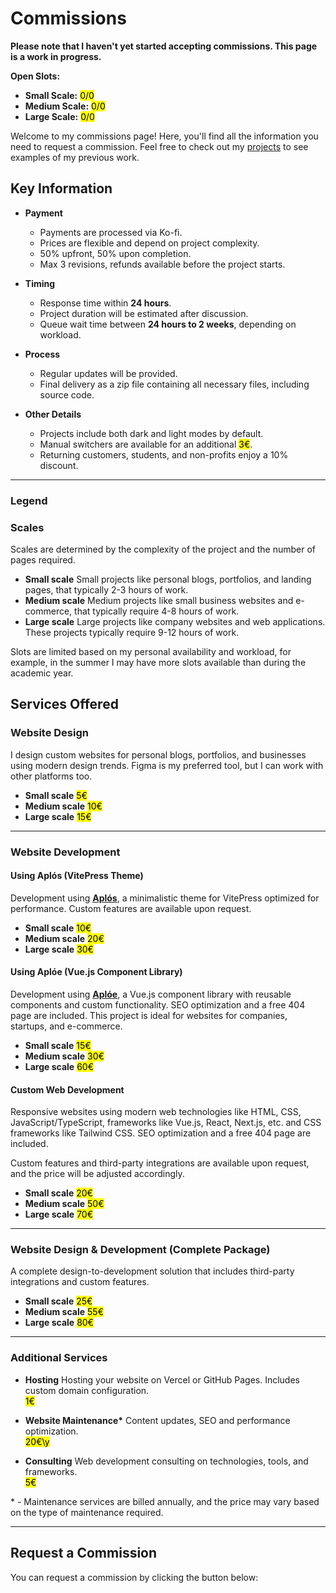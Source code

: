 # Commissions

**Please note that I haven't yet started accepting commissions. This page is a work in progress.**

**Open Slots:**

- **Small Scale:** <mark>0/0</mark> <!-- 2/2 -->
- **Medium Scale:** <mark>0/0</mark> <!-- 1/1 -->
- **Large Scale:** <mark>0/0</mark> <!-- 1/1 -->

Welcome to my commissions page! Here, you'll find all the information you need to request a commission. Feel free to check out my [projects](/projects) to see examples of my previous work.

## Key Information

<section class="non-cards">

- **Payment**

  - Payments are processed via Ko-fi.
  - Prices are flexible and depend on project complexity.
  - 50% upfront, 50% upon completion.
  - Max 3 revisions, refunds available before the project starts.

- **Timing**

  - Response time within **24 hours**.
  - Project duration will be estimated after discussion.
  - Queue wait time between **24 hours to 2 weeks**, depending on workload.

- **Process**

  - Regular updates will be provided.
  - Final delivery as a zip file containing all necessary files, including source code.

- **Other Details**
  - Projects include both dark and light modes by default.
  - Manual switchers are available for an additional <mark>3€</mark>.
  - Returning customers, students, and non-profits enjoy a 10% discount.

</section>

---

### Legend

### Scales

Scales are determined by the complexity of the project and the number of pages required.

<section class="non-cards">

- **Small scale** Small projects like personal blogs, portfolios, and landing pages, that typically 2-3 hours of work.
- **Medium scale** Medium projects like small business websites and e-commerce, that typically require 4-8 hours of work.
- **Large scale** Large projects like company websites and web applications. These projects typically require 9-12 hours of work.

</section>

Slots are limited based on my personal availability and workload, for example, in the summer I may have more slots available than during the academic year.

## Services Offered

### Website Design

I design custom websites for personal blogs, portfolios, and businesses using modern design trends. Figma is my preferred tool, but I can work with other platforms too.

- **Small scale** <mark>5€</mark>
- **Medium scale** <mark>10€</mark>
- **Large scale** <mark>15€</mark>

---

### Website Development

#### Using Aplós (VitePress Theme)

Development using [**Aplós**](https://aplos.gxbs.dev), a minimalistic theme for VitePress optimized for performance. Custom features are available upon request.

- **Small scale** <mark>10€</mark>
- **Medium scale** <mark>20€</mark>
- **Large scale** <mark>30€</mark>

#### Using Aplóe (Vue.js Component Library)

Development using [**Aplóe**](https://aploe.gxbs.dev), a Vue.js component library with reusable components and custom functionality. SEO optimization and a free 404 page are included. This project is ideal for websites for companies, startups, and e-commerce.

- **Small scale** <mark>15€</mark>
- **Medium scale** <mark>30€</mark>
- **Large scale** <mark>60€</mark>

#### Custom Web Development

Responsive websites using modern web technologies like HTML, CSS, JavaScript/TypeScript, frameworks like Vue.js, React, Next.js, etc. and CSS
frameworks like Tailwind CSS. SEO optimization and a free 404 page are included.

Custom features and third-party integrations are available upon request, and the price will be adjusted accordingly.

- **Small scale** <mark>20€</mark>
- **Medium scale** <mark>50€</mark>
- **Large scale** <mark>70€</mark>

---

### Website Design & Development (Complete Package)

A complete design-to-development solution that includes third-party integrations and custom features.

- **Small scale** <mark>25€</mark>
- **Medium scale** <mark>55€</mark>
- **Large scale** <mark>80€</mark>

---

### Additional Services

<section class="non-cards">

- **Hosting** Hosting your website on Vercel or GitHub Pages. Includes custom domain configuration.\
   <mark>1€</mark>

- **Website Maintenance\*** Content updates, SEO and performance optimization.\
   <mark>20€\y</mark>

- **Consulting** Web development consulting on technologies, tools, and frameworks.\
   <mark>5€</mark>

</section>

\* - Maintenance services are billed annually, and the price may vary based on the type of maintenance required.

---

## Request a Commission

You can request a commission by clicking the button below:

<CommissionForm />

<script setup lang="ts">
import CommissionForm from './.vitepress/theme/CommissionsForm.vue';
</script>
